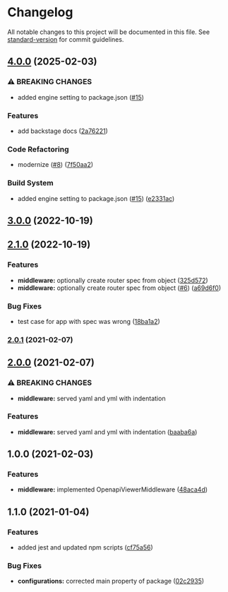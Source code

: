 # Changelog

All notable changes to this project will be documented in this file. See [standard-version](https://github.com/conventional-changelog/standard-version) for commit guidelines.

## [4.0.0](https://github.com/MapColonies/openapi-express-viewer/compare/v3.0.0...v4.0.0) (2025-02-03)


### ⚠ BREAKING CHANGES

* added engine setting to package.json ([#15](https://github.com/MapColonies/openapi-express-viewer/issues/15))

### Features

* add backstage docs ([2a76221](https://github.com/MapColonies/openapi-express-viewer/commit/2a76221f8a781a0e21533cd7458c94210fd9c78a))


### Code Refactoring

* modernize ([#8](https://github.com/MapColonies/openapi-express-viewer/issues/8)) ([7f50aa2](https://github.com/MapColonies/openapi-express-viewer/commit/7f50aa2dd5db734ac84866dc4a4dbc45dca1b877))


### Build System

* added engine setting to package.json ([#15](https://github.com/MapColonies/openapi-express-viewer/issues/15)) ([e2331ac](https://github.com/MapColonies/openapi-express-viewer/commit/e2331ac050bf68b8e95cae96b0c60e0a456f8a5e))

## [3.0.0](https://github.com/MapColonies/openapi-express-viewer/compare/v2.1.0...v3.0.0) (2022-10-19)

## [2.1.0](https://github.com/MapColonies/openapi-express-viewer/compare/v2.0.1...v2.1.0) (2022-10-19)


### Features

* **middleware:** optionally create router spec from object ([325d572](https://github.com/MapColonies/openapi-express-viewer/commit/325d57204981f8633321bacf9b603b3abe59881e))
* **middleware:** optionally create router spec from object ([#6](https://github.com/MapColonies/openapi-express-viewer/issues/6)) ([a69d6f0](https://github.com/MapColonies/openapi-express-viewer/commit/a69d6f0943fe4990c9acea522517840e270b4364))


### Bug Fixes

* test case for app with spec was wrong ([18ba1a2](https://github.com/MapColonies/openapi-express-viewer/commit/18ba1a21a9eb0e67c42f409d55d12ef4181f136d))

### [2.0.1](https://github.com/MapColonies/openapi-express-viewer/compare/v2.0.0...v2.0.1) (2021-02-07)

## [2.0.0](https://github.com/MapColonies/openapi-express-viewer/compare/v1.0.0...v2.0.0) (2021-02-07)


### ⚠ BREAKING CHANGES

* **middleware:** served yaml and yml with indentation

### Features

* **middleware:** served yaml and yml with indentation ([baaba6a](https://github.com/MapColonies/openapi-express-viewer/commit/baaba6afce3dc5fb19138498b2cb36b7e919cfd5))

## 1.0.0 (2021-02-03)


### Features

* **middleware:** implemented OpenapiViewerMiddleware ([48aca4d](https://github.com/MapColonies/openapi-express-viewer/commit/48aca4d09328053f36d6476b07314df0a19bfe4a))

## 1.1.0 (2021-01-04)


### Features

* added jest and updated npm scripts ([cf75a56](https://github.com/MapColonies/ts-npm-package-boilerplate/commit/cf75a567f51824081771739d772384f1d7d7ef98))


### Bug Fixes

* **configurations:** corrected main property of package ([02c2935](https://github.com/MapColonies/ts-npm-package-boilerplate/commit/02c293510df9c5f5b626113a742788255322058c))
